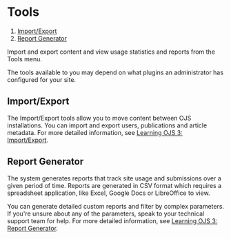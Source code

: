 # Tools

1. [Import/Export](tools#import-export)
1. [Report Generator](tools#report-generator)

Import and export content and view usage statistics and reports from the Tools menu.

The tools available to you may depend on what plugins an administrator has configured for your site.

## <a name="import-export"></a>Import/Export

The Import/Export tools allow you to move content between OJS installations. You can import and export users, publications and article metadata. For more detailed information, see [Learning OJS 3: Import/Export](https://docs.pkp.sfu.ca/learning-ojs/en/tools#importexport).

## <a name="report-generator"></a>Report Generator

The system generates reports that track site usage and submissions over a given period of time. Reports are generated in CSV format which requires a spreadsheet application, like Excel, Google Docs or LibreOffice to view.

You can generate detailed custom reports and filter by complex parameters. If you're unsure about any of the parameters, speak to your technical support team for help. For more detailed information, see [Learning OJS 3: Report Generator](https://docs.pkp.sfu.ca/learning-ojs/en/tools#report-generator).
